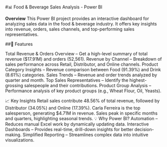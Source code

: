 #📊 Food & Beverage Sales Analysis - Power BI

**Overview**
This Power BI project provides an interactive dashboard for analyzing sales data in the food & beverage industry. It offers key insights into revenue, orders, sales channels, and top-performing sales representatives.

##🚀 Features

Total Revenue & Orders Overview – Get a high-level summary of total revenue ($17.91M) and orders (52,561).
Revenue by Channel – Breakdown of sales performance across Retail, Distributor, and Online channels.
Product Category Insights – Revenue comparison between Food (91.39%) and Drink (8.61%) categories.
Sales Trends – Revenue and order trends analyzed by quarter and month.
Top Sales Representatives – Identify the highest-grossing salespeople and their contributions.
Product Group Analysis – Performance analysis of key product groups (e.g., Wheat Flour, Oil, Yeasts).

📈 Key Insights
Retail sales contribute 48.56% of total revenue, followed by Distributor (34.05%) and Online (17.39%).
Carla Ferreira is the top salesperson, generating $4.71M in revenue.
Sales peak in specific months and quarters, highlighting seasonal trends.
💡 Why Power BI?
Automation – Reduces manual Excel work by dynamically updating data.
Interactive Dashboards – Provides real-time, drill-down insights for better decision-making.
Simplified Reporting – Streamlines complex data into intuitive visualizations. 
